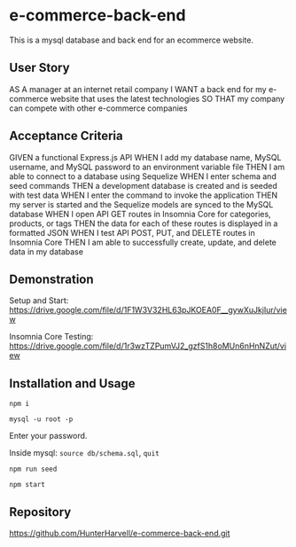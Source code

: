 # e-commerce-back-end

This is a mysql database and back end for an ecommerce website. 

## User Story
AS A manager at an internet retail company
I WANT a back end for my e-commerce website that uses the latest technologies
SO THAT my company can compete with other e-commerce companies

## Acceptance Criteria
GIVEN a functional Express.js API
WHEN I add my database name, MySQL username, and MySQL password to an environment variable file
THEN I am able to connect to a database using Sequelize
WHEN I enter schema and seed commands
THEN a development database is created and is seeded with test data
WHEN I enter the command to invoke the application
THEN my server is started and the Sequelize models are synced to the MySQL database
WHEN I open API GET routes in Insomnia Core for categories, products, or tags
THEN the data for each of these routes is displayed in a formatted JSON
WHEN I test API POST, PUT, and DELETE routes in Insomnia Core
THEN I am able to successfully create, update, and delete data in my database

## Demonstration

Setup and Start: https://drive.google.com/file/d/1F1W3V32HL63pJKOEA0F__gywXuJkjIur/view

Insomnia Core Testing: https://drive.google.com/file/d/1r3wzTZPumVJ2_gzfS1h8oMUn6nHnNZut/view

## Installation and Usage

`npm i`

`mysql -u root -p`

Enter your password.

Inside mysql: `source db/schema.sql`, `quit`

`npm run seed`

`npm start`

## Repository

https://github.com/HunterHarvell/e-commerce-back-end.git